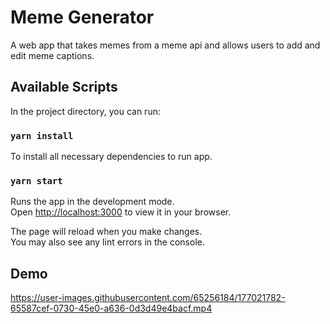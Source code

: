 # Meme Generator

A web app that takes memes from a meme api and allows users to add and edit meme captions.

## Available Scripts

In the project directory, you can run:

### `yarn install`

To install all necessary dependencies to run app.

### `yarn start`

Runs the app in the development mode.\
Open [http://localhost:3000](http://localhost:3000) to view it in your browser.

The page will reload when you make changes.\
You may also see any lint errors in the console.

## Demo
https://user-images.githubusercontent.com/65256184/177021782-65587cef-0730-45e0-a636-0d3d49e4bacf.mp4

